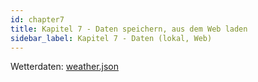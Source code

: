 ```yaml
---
id: chapter7
title: Kapitel 7 - Daten speichern, aus dem Web laden
sidebar_label: Kapitel 7 - Daten (lokal, Web)
---
```


Wetterdaten: [weather.json](/react-native-buch/Kapitel7/weather.json)
